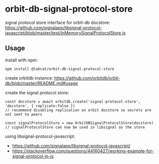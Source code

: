 # orbit-db-signal-protocol-store
signal protocol store interface for orbit-db docstore: https://github.com/signalapp/libsignal-protocol-javascript/blob/master/test/InMemorySignalProtocolStore.js

## Usage
install with npm:
```
npm install @tabcat/orbit-db-signal-protocol-store
```
create orbitdb instance: https://github.com/orbitdb/orbit-db/blob/master/README.md#usage

create the signal protocol store:
```
const docstore = await orbitdb.create('signal-protocol-store', 'docstore', { replicate:false })
// recommend disabling replication on orbit docstore so secrets are not sent to peers

const signalProtocolStore = new OrbitDBSignalProtocolStore(docstore)
// signalProtocolStore can now be used in libsignal as the store
```

using libsignal-protocol-javascript:
  - https://github.com/signalapp/libsignal-protocol-javascript/
  - https://stackoverflow.com/questions/44160427/working-example-for-signal-protocol-in-js
